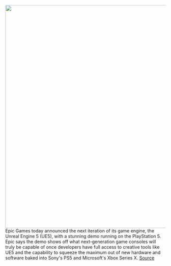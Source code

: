 <img src='' width='700px' /><br/>
Epic Games today announced the next iteration of its game engine, the Unreal Engine 5 (UE5), with a stunning demo running on the PlayStation 5. Epic says the demo shows off what next-generation game consoles will truly be capable of once developers have full access to creative tools like UE5 and the capability to squeeze the maximum out of new hardware and software baked into Sony's PS5 and Microsoft's Xbox Series X.
<a href='https://www.theverge.com/2020/5/13/21256079/epic-unreal-engine-5-playstation-5-demo-next-gen-graphics-release-date'> Source <a/>
